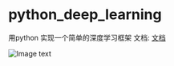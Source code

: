 # python_deep_learning
用python 实现一个简单的深度学习框架
文档:
[文档](./docs/深度学习入门-v3.pdf)

![Image text](./docs/concurrent/deepLearning.png)

